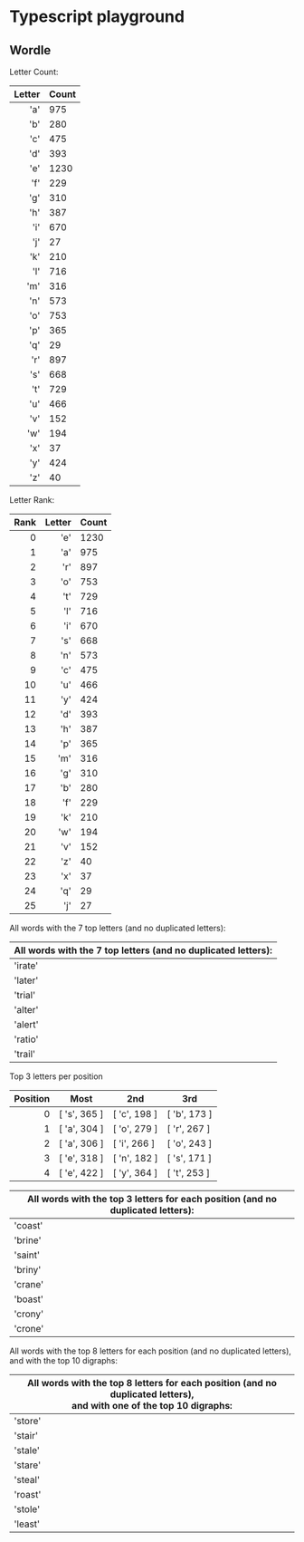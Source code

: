 # Typescript playground

## Wordle

Letter Count:

| Letter | Count |
| -----: | ----- |
|    'a' | 975   |
|    'b' | 280   |
|    'c' | 475   |
|    'd' | 393   |
|    'e' | 1230  |
|    'f' | 229   |
|    'g' | 310   |
|    'h' | 387   |
|    'i' | 670   |
|    'j' | 27    |
|    'k' | 210   |
|    'l' | 716   |
|    'm' | 316   |
|    'n' | 573   |
|    'o' | 753   |
|    'p' | 365   |
|    'q' | 29    |
|    'r' | 897   |
|    's' | 668   |
|    't' | 729   |
|    'u' | 466   |
|    'v' | 152   |
|    'w' | 194   |
|    'x' | 37    |
|    'y' | 424   |
|    'z' | 40    |

Letter Rank:

| Rank | Letter | Count |
| ---: | -----: | ----- |
|    0 |    'e' | 1230  |
|    1 |    'a' | 975   |
|    2 |    'r' | 897   |
|    3 |    'o' | 753   |
|    4 |    't' | 729   |
|    5 |    'l' | 716   |
|    6 |    'i' | 670   |
|    7 |    's' | 668   |
|    8 |    'n' | 573   |
|    9 |    'c' | 475   |
|   10 |    'u' | 466   |
|   11 |    'y' | 424   |
|   12 |    'd' | 393   |
|   13 |    'h' | 387   |
|   14 |    'p' | 365   |
|   15 |    'm' | 316   |
|   16 |    'g' | 310   |
|   17 |    'b' | 280   |
|   18 |    'f' | 229   |
|   19 |    'k' | 210   |
|   20 |    'w' | 194   |
|   21 |    'v' | 152   |
|   22 |    'z' | 40    |
|   23 |    'x' | 37    |
|   24 |    'q' | 29    |
|   25 |    'j' | 27    |

All words with the 7 top letters (and no duplicated letters):

| All words with the 7 top letters (and no duplicated letters): |
| ------------------------------------------------------------- |
| 'irate'                                                       |
| 'later'                                                       |
| 'trial'                                                       |
| 'alter'                                                       |
| 'alert'                                                       |
| 'ratio'                                                       |
| 'trail'                                                       |

Top 3 letters per position

| Position | Most         | 2nd          | 3rd          |
| -------: | ------------ | ------------ | ------------ |
|        0 | [ 's', 365 ] | [ 'c', 198 ] | [ 'b', 173 ] |
|        1 | [ 'a', 304 ] | [ 'o', 279 ] | [ 'r', 267 ] |
|        2 | [ 'a', 306 ] | [ 'i', 266 ] | [ 'o', 243 ] |
|        3 | [ 'e', 318 ] | [ 'n', 182 ] | [ 's', 171 ] |
|        4 | [ 'e', 422 ] | [ 'y', 364 ] | [ 't', 253 ] |

| All words with the top 3 letters for each position (and no duplicated letters): |
| ------------------------------------------------------------------------------- |
| 'coast'                                                                         |
| 'brine'                                                                         |
| 'saint'                                                                         |
| 'briny'                                                                         |
| 'crane'                                                                         |
| 'boast'                                                                         |
| 'crony'                                                                         |
| 'crone'                                                                         |

All words with the top 8 letters for each position (and no duplicated letters), and with the top 10 digraphs:

<!-- ┌─────────┬─────────┐
│ (index) │ Word │
├─────────┼─────────┤
│ 0 │ 'store' │
│ 1 │ 'stair' │
│ 2 │ 'stale' │
│ 3 │ 'stare' │
│ 4 │ 'steal' │
│ 5 │ 'roast' │
│ 6 │ 'stole' │
│ 7 │ 'least' │
└─────────┴─────────┘ -->

| All words with the top 8 letters for each position (and no duplicated letters), <br> and with one of the top 10 digraphs: |
| ------------------------------------------------------------------------------------------------------------------------- |
| 'store'                                                                                                                   |
| 'stair'                                                                                                                   |
| 'stale'                                                                                                                   |
| 'stare'                                                                                                                   |
| 'steal'                                                                                                                   |
| 'roast'                                                                                                                   |
| 'stole'                                                                                                                   |
| 'least'                                                                                                                   |
